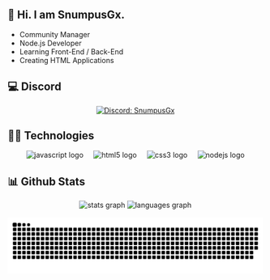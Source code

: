 ## 👋 Hi. I am SnumpusGx.
- Community Manager
- Node.js Developer
- Learning Front-End / Back-End
- Creating HTML Applications
  

## 💻 Discord
<div align="center">
 <a href="http://discord.com/users/931933669432651838">
  <img src="http://lanyard.cnrad.dev/api/931933669432651838" alt="Discord: SnumpusGx">
 </a>
</div>

## 🧑‍💻 Technologies
<div align="center">
  <img src="https://cdn.jsdelivr.net/gh/devicons/devicon/icons/javascript/javascript-original.svg" height="40" alt="javascript logo"  />
  <img width="12" />
  <img src="https://cdn.jsdelivr.net/gh/devicons/devicon/icons/html5/html5-original.svg" height="40" alt="html5 logo"  />
  <img width="12" />
  <img src="https://cdn.jsdelivr.net/gh/devicons/devicon/icons/css3/css3-original.svg" height="40" alt="css3 logo"  />
  <img width="12" />
  <img src="https://cdn.jsdelivr.net/gh/devicons/devicon/icons/nodejs/nodejs-original.svg" height="40" alt="nodejs logo"  />
</div>

## 📊 Github Stats
<div align="center">
  <img src="https://github-readme-stats.vercel.app/api?username=snumpusgx&hide_title=false&hide_rank=false&show_icons=true&include_all_commits=true&count_private=true&disable_animations=false&theme=algolia&locale=en&hide_border=false&order=1" height="150" alt="stats graph"  />
  <img src="https://github-readme-stats.vercel.app/api/top-langs?username=snumpusgx&locale=en&hide_title=false&layout=compact&card_width=320&langs_count=5&theme=algolia&hide_border=false&order=2" height="150" alt="languages graph"  />
</div>
<div align="center">
  <br clear="both">
  <img src="https://raw.githubusercontent.com/snumpusgx/snumpusgx/output/snake.svg" alt="Snake animation" />
</div>
